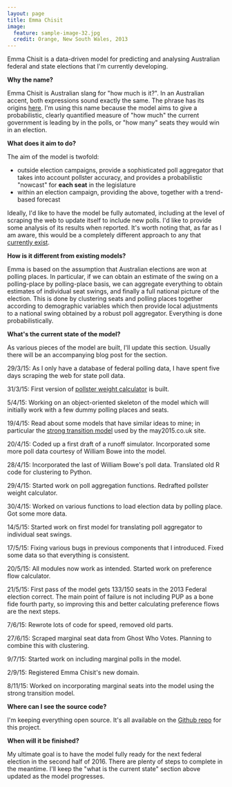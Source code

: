 ```yaml
---
layout: page
title: Emma Chisit
image:
  feature: sample-image-32.jpg
  credit: Orange, New South Wales, 2013
---
```


Emma Chisit is a data-driven model for predicting and analysing Australian federal and state elections that I'm currently developing. 

**Why the name?**

Emma Chisit is Australian slang for "how much is it?". In an Australian accent, both expressions sound exactly the same. The phrase has its origins <a href="http://en.wikipedia.org/wiki/Monica_Dickens" target = "_blank">here</a>. I'm using this name because the model aims to give a probabilistic, clearly quantified measure of "how much" the current government is leading by in the polls, or "how many" seats they would win in an election.   

**What does it aim to do?**

The aim of the model is twofold:

- outside election campaigns, provide a sophisticated poll aggregator that takes into account pollster accuracy, and provides a probabilistic "nowcast" for **each seat** in the legislature
- within an election campaign, providing the above, together with a trend-based forecast

Ideally, I'd like to have the model be fully automated, including at the level of scraping the web to update itself to include new polls. I'd like to provide some analysis of its results when reported. It's worth noting that, as far as I am aware, this would be a completely different approach to any that [currently exist](http://www.clintonboys.com/aus-election-model/). 

**How is it different from existing models?**

Emma is based on the assumption that Australian elections are won at polling places. In particular, if we can obtain an estimate of the swing on a polling-place by polling-place basis, we can aggregate everything to obtain estimates of individual seat swings, and finally a full national picture of the election. This is done by clustering seats and polling places together according to demographic variables which then provide local adjustments to a national swing obtained by a robust poll aggregator. Everything is done probabilistically. 

**What's the current state of the model?**

As various pieces of the model are built, I'll update this section. Usually there will be an accompanying blog post for the section. 

29/3/15: As I only have a database of federal polling data, I have spent five days scraping the web for state poll data.

31/3/15: First version of [pollster weight calculator](http://www.clintonboys.com/aus-election-model/) is built. 

5/4/15: Working on an object-oriented skeleton of the model which will initially work with a few dummy polling places and seats. 

19/4/15: Read about some models that have similar ideas to mine; in particular the [strong transition model](http://www.electoralcalculus.co.uk/strongmodel.html) used by the may2015.co.uk site. 

20/4/15: Coded up a first draft of a runoff simulator. Incorporated some more poll data courtesy of William Bowe into the model. 

28/4/15: Incorporated the last of William Bowe's poll data. Translated old R code for clustering to Python. 

29/4/15: Started work on poll aggregation functions. Redrafted pollster weight calculator. 

30/4/15: Worked on various functions to load election data by polling place. Got some more data. 

14/5/15: Started work on first model for translating poll aggregator to individual seat swings. 

17/5/15: Fixing various bugs in previous components that I introduced. Fixed some data so that everything is consistent. 

20/5/15: All modules now work as intended. Started work on preference flow calculator. 

21/5/15: First pass of the model gets 133/150 seats in the 2013 Federal election correct. The main point of failure is not including PUP as a bone fide fourth party, so improving this and better calculating preference flows are the next steps. 

7/6/15: Rewrote lots of code for speed, removed old parts. 

27/6/15: Scraped marginal seat data from Ghost Who Votes. Planning to combine this with clustering. 

9/7/15: Started work on including marginal polls in the model.

2/9/15: Registered Emma Chisit's new domain. 

8/11/15: Worked on incorporating marginal seats into the model using the strong transition model. 

**Where can I see the source code?**

I'm keeping everything open source. It's all available on the [Github repo](https://github.com/clintonboys/emma-chisit) for this project. 

**When will it be finished?**

My ultimate goal is to have the model fully ready for the next federal election in the second half of 2016. There are plenty of steps to complete in the meantime. I'll keep the "what is the current state" section above updated as the model progresses. 